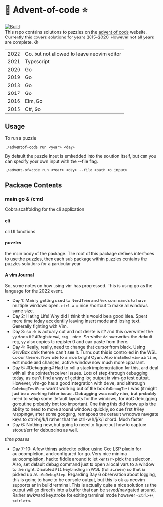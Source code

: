 # :christmas_tree: Advent-of-code :star:
[![Build](https://github.com/PezzA/advent-of-code/actions/workflows/build-only.yml/badge.svg)](https://github.com/PezzA/advent-of-code/actions/workflows/build-only.yml)<br/>
This repo contains solutions to puzzles on the [advent of code](https://www.adventofcode.com) website.  Currently this 
covers solutions for years 2015-2020.  However not all years are complete. :sob:


|  |  |
|--|--|
| 2022 | Go, but not allowed to leave neovim editor |
| 2021 | Typescript |
| 2020 | Go |
| 2019 | Go |
| 2018 | Go |
| 2017 | Go |
| 2016 | Elm, Go  |
| 2015 | C#, Go |

## Usage
To run a puzzle 

`./adventof-code run <year> <day>`

By default the puzzle input is embedded into the solution itself, but can you can specify your own input with the --file flag.

`./advent-of=code run <year> <day> --file <path to input>`

## Package Contents

### main.go & /cmd
Cobra scaffolding for the cli application

#### cli
cli UI functions

#### puzzles
the main body of the package.  The root of this package defines interfaces to use the puzzles, then each sub package within puzzles contains the puzzles solutions for a particular year


#### A vim Journal
So, some notes on how using vim has progressed.  This is using go as the language for the 2022 event.
* Day 1: Mainly getting used to NerdTree and `Vex` commands to have multiple windows open.  `ctrl-w =` nice shortcut to make all windows same size.
* Day 2: Hating Life!  Why did I think this would be a good idea.  Spent more time today accidentlly leaving insert mode and losing text.  Generally fighting with Vim.
* Day 3: so `dd` is actually cut and not delete is it? and this overwrites the `yy` does it?  #Registers#, `reg` .. nice.  So whilst `dd` overwrites the default reg, `yy` also copies to register 0 and can paste from there.
* Day 4: Really, really, need to change that cursor from black.  Using GruvBox dark theme, can't see it.  Turns out this is controlled in the WSL colour theme. Now site to a nice bright Cyan.  Also installed `vim-airline`, edit mode and changes, active window now much more apparant. 
* Day 5: #Debugging#  Had to roll a stack implementation for this, and deal with all the pointer/receiver issues.  Lots of step-through debugging today, as can't find a way of getting log output in vim-go test output.  However, vim-go has a good integration with delve, and althrough `GoDebugTestFunc` wasnt working out of the box `GoDebugTest` was (it might just be a working folder issue).  Debugging was really nice, but probably need to setup some default layouts for the windows, for AoC debugging goroutine probably isnt too important.  One thing this did throw up is the ability to need to move around windows quickly, so cue first #Key Mapping#, after some googling, remapped the default windows navigate keys to ctrl-h/j/k/l rather that the ctrl-w h/j/k/l chord.  Much faster    
* Day 6: Nothing new, but going to need to figure out how to capture stdout/err for debugging as well.

_time passes_

* Day 7-10: A few things added to editor, using Coc LSP plugin for autocompletion, and configured for go.  Very nice minimal autocompletion, had to fiddle around to let `<enter>` pick the selection.  Also, set default debug command just to open a local vars to a window to the right.  Disabled `F11` keybinding in WSL (full screen) so that is picked up as `:GoDebugStep`.
  Regarding Day 6 observation about logging, this is going to have to be console output, but this is ok as neovim supports an in build terminal.  This is actually quite a nice solution as the output will go directly into a buffer that can be saved/navigated around.  Rather awkward keystroke for exiting terminal mode however `<ctrl>+\ <ctrl>+n`.

